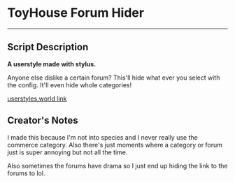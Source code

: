 # ToyHouse Forum Hider
---
## Script Description
**A userstyle made with stylus.**

Anyone else dislike a certain forum? This'll hide what ever you select with the config. It'll even hide whole categories!

[userstyles.world link](https://userstyles.world/style/6177/toyhouse-forum-hider)

## Creator's Notes
I made this because I'm not into species and I never really use the commerce category. Also there's just moments where a category or forum just is super annoying but not all the time.

Also sometimes the forums have drama so I just end up hiding the link to the forums to lol.
